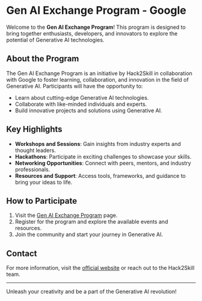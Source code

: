 # Gen AI Exchange Program - Google

Welcome to the **Gen AI Exchange Program**! This program is designed to bring together enthusiasts, developers, and innovators to explore the potential of Generative AI technologies.

## About the Program

The Gen AI Exchange Program is an initiative by Hack2Skill in collaboration with Google to foster learning, collaboration, and innovation in the field of Generative AI. Participants will have the opportunity to:

- Learn about cutting-edge Generative AI technologies.
- Collaborate with like-minded individuals and experts.
- Build innovative projects and solutions using Generative AI.

## Key Highlights

- **Workshops and Sessions**: Gain insights from industry experts and thought leaders.
- **Hackathons**: Participate in exciting challenges to showcase your skills.
- **Networking Opportunities**: Connect with peers, mentors, and industry professionals.
- **Resources and Support**: Access tools, frameworks, and guidance to bring your ideas to life.

## How to Participate

1. Visit the [Gen AI Exchange Program](https://vision.hack2skill.com/event/genaiexchange/?utm_source=hack2skill&utm_medium=homepage) page.
2. Register for the program and explore the available events and resources.
3. Join the community and start your journey in Generative AI.

## Contact

For more information, visit the [official website](https://vision.hack2skill.com/event/genaiexchange/?utm_source=hack2skill&utm_medium=homepage) or reach out to the Hack2Skill team.

---

Unleash your creativity and be a part of the Generative AI revolution!
